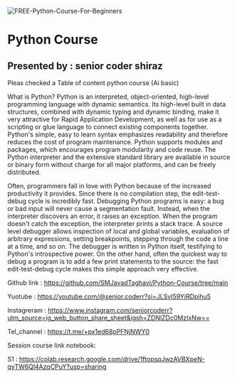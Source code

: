 ![FREE-Python-Course-For-Beginners](https://github.com/user-attachments/assets/e039d929-12eb-41b8-917c-df1fcbaa4a64)

# Python Course
## Presented by : senior coder shiraz
Pleas checked a Table of content python course (Ai basic)

What is Python? 
Python is an interpreted, object-oriented, high-level programming language with dynamic semantics. Its high-level built in data structures, combined with dynamic typing and dynamic binding, make it very attractive for Rapid Application Development, as well as for use as a scripting or glue language to connect existing components together. Python's simple, easy to learn syntax emphasizes readability and therefore reduces the cost of program maintenance. Python supports modules and packages, which encourages program modularity and code reuse. The Python interpreter and the extensive standard library are available in source or binary form without charge for all major platforms, and can be freely distributed.

Often, programmers fall in love with Python because of the increased productivity it provides. Since there is no compilation step, the edit-test-debug cycle is incredibly fast. Debugging Python programs is easy: a bug or bad input will never cause a segmentation fault. Instead, when the interpreter discovers an error, it raises an exception. When the program doesn't catch the exception, the interpreter prints a stack trace. A source level debugger allows inspection of local and global variables, evaluation of arbitrary expressions, setting breakpoints, stepping through the code a line at a time, and so on. The debugger is written in Python itself, testifying to Python's introspective power. On the other hand, often the quickest way to debug a program is to add a few print statements to the source: the fast edit-test-debug cycle makes this simple approach very effective.

Github link : https://github.com/SMJavadTaghavi/Python-Course/tree/main

Yuotube : https://youtube.com/@senior.coderr?si=JLSvI59YjRDpihu5

Instagreram : https://www.instagram.com/seniorcoderr?utm_source=ig_web_button_share_sheet&igsh=ZDNlZDc0MzIxNw==

Tel_channel : https://t.me/+px1ed68pPFNjNWY0

Session course link notebook: 

S1 : https://colab.research.google.com/drive/1ftopsqJwzAVBXpeN-qyTW6Ql4AzqCPuY?usp=sharing
